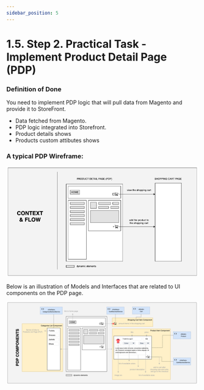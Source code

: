 ```yaml
---
sidebar_position: 5
---
```


# 1.5. Step 2. Practical Task - Implement Product Detail Page (PDP)

### Definition of Done

You need to implement PDP logic that will pull data from Magento and provide it to StoreFront.

- Data fetched from Magento.
- PDP logic integrated into Storefront.
- Product details shows
- Products custom attibutes shows

### A typical PDP Wireframe:

![img.png](assets/pdp-wireframe.png)

Below is an illustration of Models and Interfaces that are related to UI components on the PDP page.

![img.png](assets/pdp-components.png)